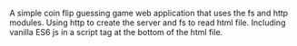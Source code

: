  A simple coin flip guessing game web application that uses the fs and http modules. Using http to create the server and fs to read html file. 
 Including vanilla ES6 js in a script tag at the bottom of the html file.
